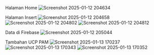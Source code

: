 Halaman Home
![Screenshot 2025-01-12 204634](https://github.com/user-attachments/assets/aa521114-a39f-4111-b94b-bf58a489422c)

Halaman Insert
![Screenshot 2025-01-12 204658](https://github.com/user-attachments/assets/d068c1cc-3fdf-44c0-981d-6c230d802fc8)
![Screenshot 2025-01-12 204802](https://github.com/user-attachments/assets/bb4c9916-a17a-424b-9614-730fee4676bc)
![Screenshot 2025-01-12 204812](https://github.com/user-attachments/assets/38943883-26cd-41b4-9d16-274b9fbc9d45)

Data di Firebase
![Screenshot 2025-01-12 205044](https://github.com/user-attachments/assets/5a83de9c-8711-4d21-9ad4-4dd304340b79)

Tambahan UCP PAM
![Screenshot 2025-01-13 170237](https://github.com/user-attachments/assets/0dd2243a-a51e-4652-9bc6-cb9c8bb56783)
![Screenshot 2025-01-13 170343](https://github.com/user-attachments/assets/620149a3-a52e-4652-aeae-40d28a5c142d)
![Screenshot 2025-01-13 170352](https://github.com/user-attachments/assets/0a289c00-d040-473d-b088-5fc0473bdc44)
